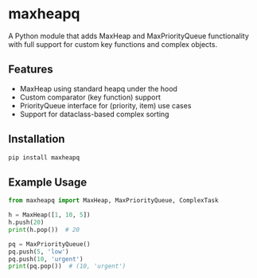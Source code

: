 # maxheapq

A Python module that adds MaxHeap and MaxPriorityQueue functionality with full support for custom key functions and complex objects.

## Features
- MaxHeap using standard heapq under the hood
- Custom comparator (key function) support
- PriorityQueue interface for (priority, item) use cases
- Support for dataclass-based complex sorting

## Installation
```bash
pip install maxheapq
```

## Example Usage
```python
from maxheapq import MaxHeap, MaxPriorityQueue, ComplexTask

h = MaxHeap([1, 10, 5])
h.push(20)
print(h.pop())  # 20

pq = MaxPriorityQueue()
pq.push(5, 'low')
pq.push(10, 'urgent')
print(pq.pop())  # (10, 'urgent')
```

